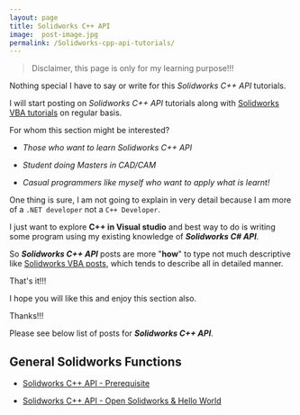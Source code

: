 ```yaml
---
layout: page
title: Solidworks C++ API
image:  post-image.jpg
permalink: /Solidworks-cpp-api-tutorials/
---
```


> Disclaimer, this page is only for my learning purpose!!!

Nothing special I have to say or write for this *Solidworks C++ API* tutorials.

I will start posting on *Solidworks C++ API* tutorials along with [Solidworks VBA tutorials](/Solidworks-macro-guide/) on regular basis.

For whom this section might be interested?

 * *Those who want to learn Solidworks C++ API*

 * *Student doing Masters in CAD/CAM*

 * *Casual programmers like myself who want to apply what is learnt!*

One thing is sure, I am not going to explain in very detail because I am more of a `.NET developer` not a `C++ Developer`.

I just want to explore **C++ in Visual studio** and best way to do is writing some program using my existing knowledge of ***Solidworks C# API***.

So ***Solidworks C++ API*** posts are more "**how**" to type not much descriptive like [Solidworks VBA posts](/Solidworks-macro-guide), which tends to describe all in detailed manner.

That's it!!!

I hope you will like this and enjoy this section also.

Thanks!!!

Please see below list of posts for ***Solidworks C++ API***. 

## General Solidworks Functions

* [Solidworks C++ API - Prerequisite](/solidworks-c++-api/cpp-prerequisite)

* [Solidworks C++ API - Open Solidworks & Hello World](/solidworks-c++-api/open-solidworks)
